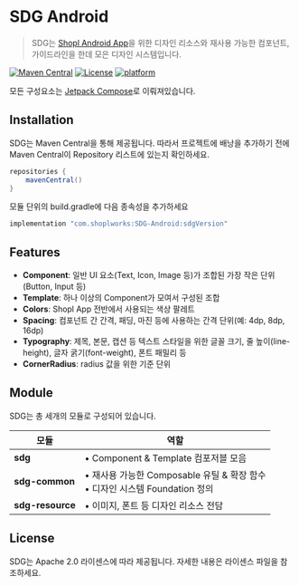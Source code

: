 # SDG Android

> SDG는 [Shopl Android App](https://play.google.com/store/apps/details?id=me.planetory.io)을 위한 디자인 리소스와 재사용 가능한 컴포넌트, 가이드라인을 한데 모은 디자인 시스템입니다.

[![Maven Central](https://img.shields.io/maven-central/v/com.shoplworks/SDG-Android)](https://search.maven.org/artifact/com.shoplworks/SDG-Android)
[![License](https://img.shields.io/badge/License-Apache%202.0-blue.svg)](https://github.com/shopl/shopl-design-guide-android)
[![platform](https://img.shields.io/badge/platform-android-green.svg)](https://github.com/shopl/shopl-design-guide-android)

모든 구성요소는 [Jetpack Compose](https://developer.android.com/compose)로 이뤄져있습니다.

## Installation

SDG는 Maven Central을 통해 제공됩니다. 따라서 프로젝트에 배낭을 추가하기 전에 Maven Central이 Repository 리스트에 있는지 확인하세요.

```gradle
repositories {
    mavenCentral()
}
```
모듈 단위의 build.gradle에 다음 종속성을 추가하세요
```gradle
implementation "com.shoplworks:SDG-Android:sdgVersion"
```

## Features

* **Component**: 일반 UI 요소(Text, Icon, Image 등)가 조합된 가장 작은 단위 (Button, Input 등)
* **Template**: 하나 이상의 Component가 모여서 구성된 조합
* **Colors**: Shopl App 전반에서 사용되는 색상 팔레트
* **Spacing**: 컴포넌트 간 간격, 패딩, 마진 등에 사용하는 간격 단위(예: 4dp, 8dp, 16dp)
* **Typography**:  제목, 본문, 캡션 등 텍스트 스타일을 위한 글꼴 크기, 줄 높이(line-height), 글자 굵기(font-weight), 폰트 패밀리 등
* **CornerRadius**: radius 값을 위한 기준 단위

## Module
SDG는 총 세개의 모듈로 구성되어 있습니다.

| 모듈           | 역할                                                      |
|--------------|---------------------------------------------------------|
| **sdg**        | • Component & Template 컴포저블 모음<br>                      |
| **sdg-common** | • 재사용 가능한 Composable 유틸 & 확장 함수<br>• 디자인 시스템 Foundation 정의<br> |
| **sdg-resource** | • 이미지, 폰트 등 디자인 리소스 전담<br>                      |

## License

SDG는 Apache 2.0 라이센스에 따라 제공됩니다. 자세한 내용은 라이센스 파일을 참조하세요.